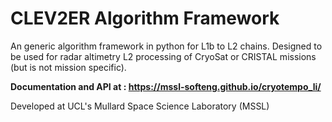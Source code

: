 # CLEV2ER Algorithm Framework

An generic algorithm framework in python for L1b to L2 chains. Designed to be used for radar altimetry L2 processing
of CryoSat or CRISTAL missions (but is not mission specific). 

**Documentation and API at : <https://mssl-softeng.github.io/cryotempo_li/>**

Developed at UCL's Mullard Space Science Laboratory (MSSL)



